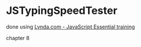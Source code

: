 # JSTypingSpeedTester
done using [Lynda.com - JavaScript Essential training](https://www.lynda.com/JavaScript-tutorials/JavaScript-Essential-Training/574716-2.html?srchtrk=index%3a1%0alinktypeid%3a2%0aq%3ajavascript+essential%0apage%3a1%0as%3arelevance%0asa%3atrue%0aproducttypeid%3a2)

chapter 8
